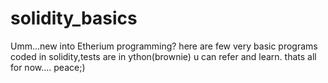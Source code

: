 # solidity_basics
Umm...new into Etherium programming?
here are few very basic programs coded in solidity,tests are in ython(brownie) u can refer and learn.
thats all for now....
peace;)
